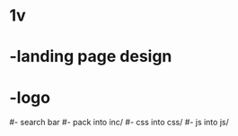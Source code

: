 # 1v 
# -landing page design
# -logo
#- search bar
#- pack into inc/
#- css into css/
#- js into js/
